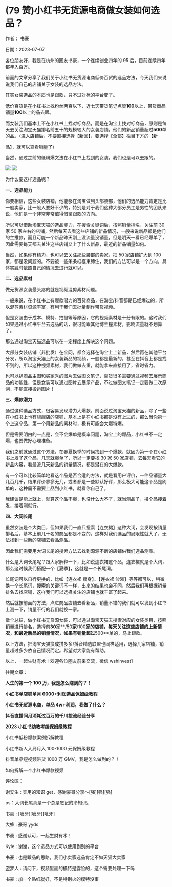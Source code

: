 
# (79 赞)小红书无货源电商做女装如何选品？

作者：  书豪

日期：2023-07-07

各位朋友好，我是在杭州的圈友书豪，一个连续创业四年的 95 后，目前连续四年都年入百万。

前面的文章分享了我们关于小红书无货源电商低价百货的选品方法，今天我们来说说我们自己的店铺关于女装的选品方法。

其实女装选品的本质也是跟款，只不过对标的平台变了。

低价百货是在小红书上找粉丝两百以下，近七天带货笔记点赞**100**以上，带货商品销量**100**以上的品去跟。

 

 

而女装我们基本上不在小红书上找对标商品，而是在淘宝上找对标商品，原则是每天去关注淘宝天猫排名前五十的规模较大的女装店铺，他们的新品销量超过**500**单的品。（进入店铺后，不要直接选择【新品】，要选择【全部】栏目下方的【新

品】，就可以查看销量了）

当然，通过之前的低粉爆文法在小红书上找到的女装，我们也是可以去跟的。

![](img/xhs-baokuan_2064.png) ![](img/xhs-baokuan_2065.png)

为什么要这样选品呢？

 

 

**一、选品能力**

你要相信，这些女装店铺，他能够在淘宝做到头部腰部，他们的选品能力肯定是比一般卖家，比一般人要好不少的，特别是对于我们这种大部分员工是男性的团队来说，他们是一个非常非常值得借鉴跟款的方向。

所以可以借助淘宝天猫的选品能力，在搜索关键词后，按照销量排名，关注前 30 家 50 家左右的店铺，然后每天去看这些店铺的新品情况，一般来说新品都是他们的主推款，而且可能一个新品昨天刚上没流量没销量，但是明天一看已经爆单了，因此需要每天都去关注这些店铺又上了什么新品，最近的新品销量如何。

当然，如果你有精力，也可以去关注那些腰部的卖家，把 50 家店铺扩大到 100 家，都是没问题的。不要被一些条条框框束缚住，我们的方法可以是一个方向，具体实践时依照自己的情况去进行就可以。

**二、选品素材**

 

 

做无货源女装最头疼的就是视频混剪素材问题。

一般来说，在小红书上有爆款潜力的百货商品，在淘宝/抖音都是已经爆过的，所以混剪素材资源丰富，有利于我们去批量制作带货视频。

但是女装由于成本、模特、拍摄等等原因，它的视频素材是十分有限的。这时我们如果通过小红书平台去选品的话，很可能跟其他博主撞素材，影响流量就不划算了。

那么通过淘宝天猫选品可以在一定程度上解决这个问题。

大部分女装店铺（非批发）在全网，都会选择在淘宝上上新品，然后再在其他平台分发，所以淘宝天猫上的女装新品的视频，一般都是最新的，甚至在抖音上都是找不到的，所以这种视频素材，我们做做去重，就能拿来直接用了，省时省力。

也可以扒商品主图和买家秀的图片去做图文笔记，百货很多需要通过视频去展示商品的功能性，但是女装可以通过图片去展示产品，不过做图文笔记一定要做二次原创，不能直接搬运图片！

**三、爆款潜力**

通过这种选品方式，很容易发现潜力大爆款，前面说过淘宝天猫的新品，除了一些在小红书上也有旗舰店的店铺，基本上是在小红书都是没有上过的，那么当你第一个上这个品，第一个用新品的素材时，极有可能会大爆特爆。

 

 

但是需要明白的一点是，会不会爆单是概率问题，淘宝上的爆品，小红书不一定爆，也要做好心理准备。

我们之前就通过这个方法，在春夏换季的时候找到一个爆款，就因为第一个在小红书上发了这个品，几天就爆单了，所以一定要找 30 家 50 家店铺，去每天看它的新品内容，看最近几天新品的销量情况，都是潜在的大爆款。

有一个可以比较简单地看这个品是否合适的方法，就是看用户评价，一件品销量大几百几千，结果评价寥寥无几，或者都是一些默认好评，那么极大可能这个品是刷单的，这种需不需要上品到小红书，就看你自己了。

我建议是能上就上，就算这个品不爆，也没什么大不了，就当测品了，换个品接着发，接着测就行。

**四、大词长尾**

虽然女装是个大类目，但如果我们一直只搜索【连衣裙】这种大词，会发现按销量排名后，基本上前几十名的商品都是不变的，这样对我们选品的局限性就大了，无法找到一些新的店铺去看品测品。

因此我们需要用大词长尾的搜索方法去找到源源不断的店铺供我们选品测品。

 

 

什么是大词长尾呢？跟大家解释一下，比如说连衣裙这个品，连衣裙就是个大词，那么这时候我们搭配一个【夏季】，这就是一个长尾词。

长尾词可以自行更换的，比如【连衣裙  瘦身】、【连衣裙  沙滩】等等都可以，稍微换一个长尾词，搜索的关键词不一样，出来的结果也会不同，然后我们再根据销量排名去找店铺，这样我们可以选择关注的店铺也就丰富了起来。

然后就按前面的方法，点进商品店铺去看新品，销量不错的我们就可以发到小红书上测一下，销量不行的我们就换一家。

做个总结，做小红书无货源女装，可以通过淘宝天猫去搜索对应的女装类目，按照销量进行排名，选择前**30**家**/50**家**/100**家的店铺，每天关注这些店铺的上新情况，和最近新品的销量情况，如果有销量超过**500**单的，马上跟款。

以上方法，把淘宝天猫换成拼多多/抖音精选联盟也同样适用，选择几家店铺，销量超过多少依自己情况而定。希望对大家能有帮助。

以上，一起生财有术！欢迎各位圈友前来交流，微信 wshinvest1

往期文章：

**人生的第一个 100 万，我是怎么赚到的？！**

 

 

**小红书单店铺单月 6000+利润选品保姆级教程**

**小红书无货源电商，单品 4w+利润，我做了什么？**

**抖音直播间月消耗过百万的千川投流经验分享**

**2023 小红书幼教考编保姆级教程**

小红书低粉爆款案例拆解教程

小红书新人入局月入 100-1000 元保姆级教程

抖音单品短视频带货 1000 万 GMV，我是怎么做到的？！

如何拆解一个小红书爆款视频

评论区：

谢安生 : 实用的知识 get，感谢豪哥分享～[强][强][强]

ps：大词长尾真是一个总是忘记的冷知识。

书豪 : [呲牙][呲牙][呲牙]

大蜂 : 豪哥 yyds

书豪 : 感谢认可，一起生财有术！

 

 

Kyle : 谢谢，这个选品方式可以使用到别的平台

书豪 : 也是跟品的思路，我们小卖家选品肯定不如天猫大卖家

盗梦人 : 请问下，视频里面的模特是露脸的，这个需要处理一下吗

书豪 : 加一个贴纸就好，不是特别火的模特没事
